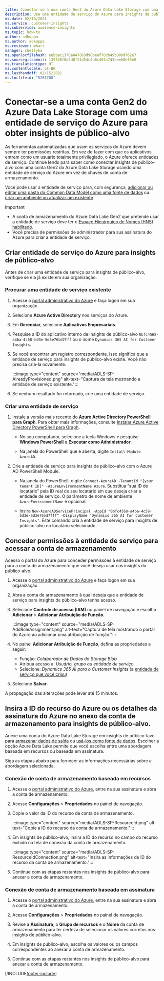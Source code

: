 ```yaml
---
title: Conectar-se a uma conta Gen2 do Azure Data Lake Storage com uma entidade de serviço
description: Use uma entidade de serviço do Azure para insights de público-alvo para se conectar ao seu próprio data lake ao anexá-lo aos insights de público-alvo.
ms.date: 02/10/2021
ms.service: customer-insights
ms.subservice: audience-insights
ms.topic: how-to
author: adkuppa
ms.author: adkuppa
ms.reviewer: mhart
manager: shellyha
ms.openlocfilehash: eebbac1370a847869d98beaf70db49b809d762e7
ms.sourcegitcommit: 139548f8a2d0f24d54c4a6c404a743eeeb8ef8e0
ms.translationtype: HT
ms.contentlocale: pt-BR
ms.lasthandoff: 02/15/2021
ms.locfileid: "5267708"
---
```

# <a name="connect-to-an-azure-data-lake-storage-gen2-account-with-an-azure-service-principal-for-audience-insights"></a>Conectar-se a uma conta Gen2 do Azure Data Lake Storage com uma entidade de serviço do Azure para obter insights de público-alvo

As ferramentas automatizadas que usam os serviços do Azure devem sempre ter permissões restritas. Em vez de fazer com que os aplicativos entrem como um usuário totalmente privilegiado, o Azure oferece entidades de serviço. Continue lendo para saber como conectar insights de público-alvo com uma conta Gen2 do Azure Data Lake Storage usando uma entidade de serviço do Azure em vez de chaves de conta de armazenamento. 

Você pode usar a entidade de serviço para, com segurança, [adicionar ou editar uma pasta do Common Data Model como uma fonte de dados](connect-common-data-model.md) ou [criar um ambiente ou atualizar um existente](manage-environments.md#create-an-environment-in-an-existing-organization).

> [!IMPORTANT]
> - A conta de armazenamento do Azure Data Lake Gen2 que pretende usar a entidade de serviço deve ter o [Espaço Hierárquico de Nomes (HNS) habilitado](https://docs.microsoft.com/azure/storage/blobs/data-lake-storage-namespace).
> - Você precisa de permissões de administrador para sua assinatura do Azure para criar a entidade de serviço.

## <a name="create-azure-service-principal-for-audience-insights"></a>Criar entidade de serviço do Azure para insights de público-alvo

Antes de criar uma entidade de serviço para insights de público-alvo, verifique se ela já existe em sua organização.

### <a name="look-for-an-existing-service-principal"></a>Procurar uma entidade de serviço existente

1. Acesse o [portal administrativo do Azure](https://portal.azure.com) e faça logon em sua organização.

2. Selecione **Azure Active Directory** nos serviços do Azure.

3. Em **Gerenciar**, selecione **Aplicativos Empresariais**.

4. Pesquise a ID do aplicativo interno de insights de público-alvo `0bfc4568-a4ba-4c58-bd3e-5d3e76bd7fff` ou o nome `Dynamics 365 AI for Customer Insights`.

5. Se você encontrar um registro correspondente, isso significa que a entidade de serviço para insights de público-alvo existe. Você não precisa criá-la novamente.
   
   :::image type="content" source="media/ADLS-SP-AlreadyProvisioned.png" alt-text="Captura de tela mostrando a entidade de serviço existente.":::
   
6. Se nenhum resultado for retornado, crie uma entidade de serviço.

### <a name="create-a-new-service-principal"></a>Criar uma entidade de serviço

1. Instale a versão mais recente do **Azure Active Directory PowerShell para Graph**. Para obter mais informações, consulte [Instalar Azure Active Directory PowerShell para Graph](https://docs.microsoft.com/powershell/azure/active-directory/install-adv2).
   - No seu computador, selecione a tecla Windows e pesquise **Windows PowerShell** e **Executar como Administrador**.
   
   - Na janela do PowerShell que é aberta, digite `Install-Module AzureAD`.

2. Crie a entidade de serviço para insights de público-alvo com o Azure AD PowerShell Module.
   - Na janela do PowerShell, digite `Connect-AzureAD -TenantId "[your tenant ID]" -AzureEnvironmentName Azure`. Substitua “sua ID de locatário” pela ID real de seu locatário em que deseja criar a entidade de serviço. O parâmetro de nome de ambiente `AzureEnvironmentName` é opcional.
  
   - Insira `New-AzureADServicePrincipal -AppId "0bfc4568-a4ba-4c58-bd3e-5d3e76bd7fff" -DisplayName "Dynamics 365 AI for Customer Insights"`. Este comando cria a entidade de serviço para insights de público-alvo no locatário selecionado.  

## <a name="grant-permissions-to-the-service-principal-to-access-the-storage-account"></a>Conceder permissões à entidade de serviço para acessar a conta de armazenamento

Acesso o portal do Azure para conceder permissões à entidade de serviço para a conta de armazenamento que você deseja usar nas insights do público-alvo.

1. Acesse o [portal administrativo do Azure](https://portal.azure.com) e faça logon em sua organização.

1. Abra a conta de armazenamento à qual deseja que a entidade de serviço para insights de público-alvo tenha acesso.

1. Selecione **Controle de acesso (IAM)** no painel de navegação e escolha **Adicionar** > **Adicionar Atribuição de Função**.
   
   :::image type="content" source="media/ADLS-SP-AddRoleAssignment.png" alt-text="Captura de tela mostrando o portal do Azure ao adicionar uma atribuição de função.":::
   
1. No painel **Adicionar Atribuição de Função**, defina as propriedades a seguir:
   - Função: *Colaborador de Dados do Storage Blob*
   - Atribua acesso a: *Usuário, grupo ou entidade de serviço*
   - Selecione: *Dynamics 365 AI para o Customer Insights* (a [entidade de serviço que você criou](#create-a-new-service-principal))

1.  Selecione **Salvar**.

A propagação das alterações pode levar até 15 minutos.

## <a name="enter-the-azure-resource-id-or-the-azure-subscription-details-in-the-storage-account-attachment-to-audience-insights"></a>Insira a ID do recurso do Azure ou os detalhes da assinatura do Azure no anexo da conta de armazenamento para insights de público-alvo.

Anexe uma conta do Azure Data Lake Storage em insights de público-lavo para [armazenar dados de saída](manage-environments.md) ou [usá-los como fonte de dados](connect-common-data-service-lake.md). Escolher a opção Azure Data Lake permite que você escolha entre uma abordagem baseada em recursos ou baseada em assinatura.

Siga as etapas abaixo para fornecer as informações necessárias sobre a abordagem selecionada.

### <a name="resource-based-storage-account-connection"></a>Conexão de conta de armazenamento baseada em recursos

1. Acesse o [portal administrativo do Azure](https://portal.azure.com), entre na sua assinatura e abra a conta de armazenamento.

1. Acesse **Configurações** > **Propriedades** no painel de navegação.

1. Copie o valor da ID do recurso da conta de armazenamento.

   :::image type="content" source="media/ADLS-SP-ResourceId.png" alt-text="Copie a ID do recurso da conta de armazenamento.":::

1. Em insights de público-alvo, insira a ID do recurso no campo do recurso exibido na tela de conexão da conta de armazenamento.

   :::image type="content" source="media/ADLS-SP-ResourceIdConnection.png" alt-text="Insira as informações de ID do recurso da conta de armazenamento.":::   
   
1. Continue com as etapas restantes nos insights de público-alvo para anexar a conta de armazenamento.

### <a name="subscription-based-storage-account-connection"></a>Conexão de conta de armazenamento baseada em assinatura

1. Acesse o [portal administrativo do Azure](https://portal.azure.com), entre na sua assinatura e abra a conta de armazenamento.

1. Acesse **Configurações** > **Propriedades** no painel de navegação.

1. Revise a **Assinatura**, o **Grupo de recursos** e o **Nome** da conta de armazenamento para ter certeza de selecionar os valores corretos nos insights de público-alvo.

1. Em insights de público-alvo, escolha os valores ou os campos correspondentes ao anexar a conta de armazenamento.
   
1. Continue com as etapas restantes nos insights de público-alvo para anexar a conta de armazenamento.


[!INCLUDE[footer-include](../includes/footer-banner.md)]